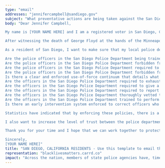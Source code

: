 ```yaml
---
type: "email"
addresses: "jennifercampbell@sandiego.gov"
subject: "What preventative actions are being taken against the San Diego Police Department?"
body: "Dear Jennifer Campbell,

My name is [YOUR NAME HERE] and I am a registered voter in San Diego, California. I am writing to you today to ask what you are doing, as the City Council of San Diego, to ensure that your officers are not abusing their power and are held accountable for their actions.

After witnessing the death of George Floyd at the hands of the Minneapolis Police Department, I am left feeling outraged, frustrated, and hurt. The system has failed yet another black man and we are anxiously waiting to see if the officers responsible for his death will face consequences.

As a resident of San Diego, I want to make sure that my local police department is taking the necessary preventative measures to ensure that incidents like this will not occur in the future. So I ask:

Are the police officers in the San Diego Police Department being trained to de-escalate altercations by using peaceful conflict resolution strategies?
Are the police officers in the San Diego Police Department forbidden from using carotid restraints (chokeholds, strangleholds, etc.) and hog-tying methods? Furthermore, are they forbidden from transporting civilians in uncomfortable positions, such as face down in a vehicle?
Are the police officers in the San Diego Police Department required to intervene if they witness another officer using excessive force? Will officers be reprimanded if they fail to intervene?
Are the police officers in the San Diego Police Department forbidden from shooting at moving vehicles?
Is there a clear and enforced use-of-force continuum that details what weapons and force are acceptable in a wide variety of civilian-police interactions?
Are the officers in the San Diego Police Department required to exhaust every other possible option before using excessive force?
Are the officers in the San Diego Police Department required to give a verbal warning to civilians before drawing their weapon or using excessive force?
Are the officers in the San Diego Police Department required to report each time they threaten to or use force on civilians?
Are the officers in the San Diego Police Department thoroughly vetted to ensure that they do not have a history with abuse, racism, xenophobia, homophobia / transphobia, or discrimination?
Are the officers in the San Diego Police Department trained to perform and seek necessary medical action after using excessive force?
Is there an early intervention system enforced to correct officers who use excessive force? Additionally, how many complaints does an officer have to receive before they are reprimanded? Before they are terminated? More than three complaints are unacceptable.

Statistics have indicated that by enforcing these policies, there is a significant decrease in civilian complaints and injury due to excessive force. If any of the policies are not currently in place, then what is being done to ensure that they are going to be enforced in the near future? What can I do, as a concerned citizen, to set these policies in motion?

I also want to increase the level of trust between the police department and the community. To establish trust, there has to be transparency. I would like to see the San Diego Police Department collect and report data on civilian deaths that occurred in custody and as a result of an officer’s use of excessive force. The data should be broken down by demographics and should showcase the race, gender, sexuality, and religion of the civilians. Allowing the public access to this information will show us where we, as a community, fall short.

Thank you for your time and I hope that we can work together to protect the San Diego community. I refuse to let the next hashtag come from here.

Sincerely,
[YOUR NAME HERE]"
title: "SAN DIEGO, CALIFORNIA RESIDENTS - Use this template to email the City Council of San Diego to quiz them on what preventive actions are being taken to protect against police brutality from the San Diego Police Department."
representation: "blacklivesmatters.carrd.co"
impact: "Across the nation, members of state police agencies have, time and time again, abused their power and have killed black Americans in a horrific manner, devoid of any lawfulness. Our nation has observed the cruel and evil killings of George Floyd, Breonna Taylor, Eric Garner, Ahmed Aubrey, and countless others of black Americans. Email the City Council for the city of San Diego and press the question--are you, Jennifer Campbell, taking any preventative actions to ensure that such acts of cruelty against African Americans don't happen as a consequence of policing with racist motives?"
---
```


